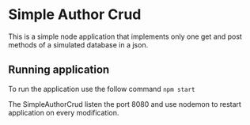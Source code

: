 # Simple Author Crud
This is a simple node application that implements only one get and post methods of a simulated database in a json.

## Running application
To run the application use the follow command
`npm start`

The SimpleAuthorCrud listen the port 8080 and use nodemon to restart application on every modification.